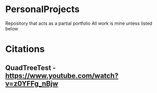 # PersonalProjects
Repository that acts as a partial portfolio
All work is mine unless listed below

# Citations
## QuadTreeTest - https://www.youtube.com/watch?v=z0YFFg_nBjw
